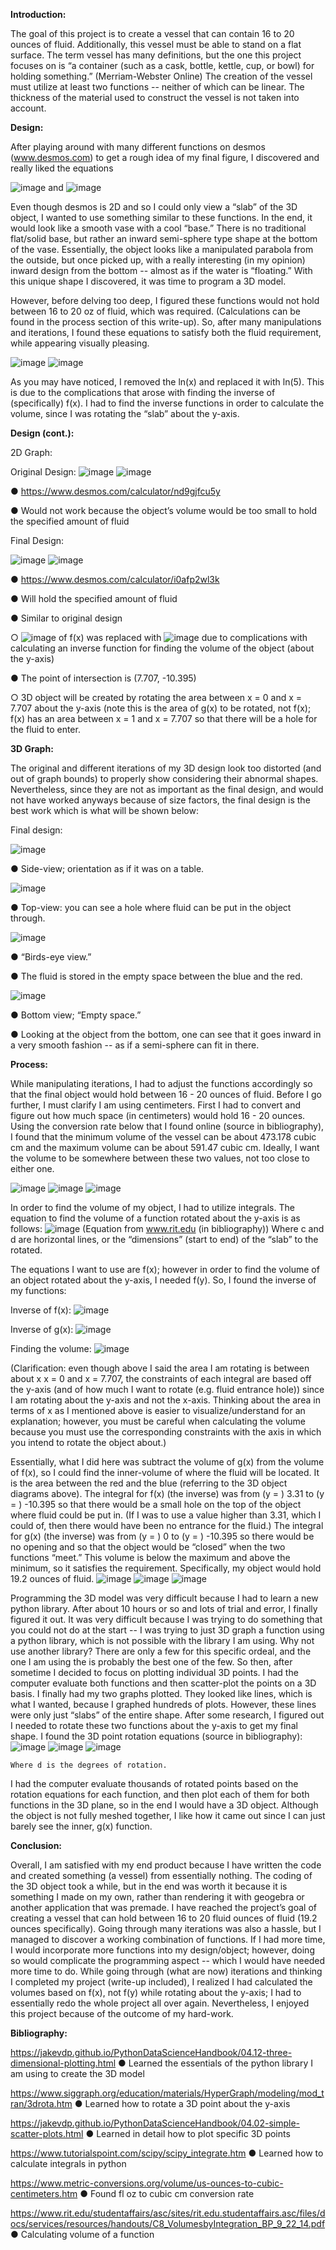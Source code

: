**Introduction:**

  The goal of this project is to create a vessel that can contain 16 to 20 ounces of fluid. Additionally, this vessel must be able to stand on a flat surface. The term vessel has many definitions, but the one this project focuses on is “a container (such as a cask, bottle, kettle, cup, or bowl) for holding something.” (Merriam-Webster Online) The creation of the vessel must utilize at least two functions -- neither of which can be linear. The thickness of the material used to construct the vessel is not taken into account.
  
**Design:**

  After playing around with many different functions on desmos (www.desmos.com) to get a rough idea of my final figure, I discovered and really liked the equations

![image](https://user-images.githubusercontent.com/50001718/131267124-63c9fe77-e7ff-494f-b05b-01d8ff0c95f7.png)
and ![image](https://user-images.githubusercontent.com/50001718/131267130-c2e4d2bd-2321-4454-b74d-3112b34e71b7.png)

  Even though desmos is 2D and so I could only view a “slab” of the 3D object, I wanted to use something similar to these functions. In the end, it would look like a smooth vase with a cool “base.” There is no traditional flat/solid base, but rather an inward semi-sphere type shape at the bottom of the vase. Essentially, the object looks like a manipulated parabola from the outside, but once picked up, with a really interesting (in my opinion) inward design from the bottom -- almost as if the water is “floating.” With this unique shape I discovered, it was time to program a 3D model. 

  However, before delving too deep, I figured these functions would not hold between 16 to 20 oz of fluid, which was required. (Calculations can be found in the process section of this write-up). So, after many manipulations and iterations, I found these equations to satisfy both the fluid requirement, while appearing visually pleasing.

 ![image](https://user-images.githubusercontent.com/50001718/131267138-36231e5e-0348-4df7-82c4-88095f19faaa.png)
 ![image](https://user-images.githubusercontent.com/50001718/131267142-475c9afc-2f6e-4412-bcaa-fa0525c16a82.png)

  As you may have noticed, I removed the ln(x) and replaced it with ln(5). This is due to the complications that arose with finding the inverse of (specifically) f(x). I had to find the inverse functions in order to calculate the volume, since I was rotating the “slab” about the y-axis. 

**Design (cont.):**

2D Graph:

Original Design:
![image](https://user-images.githubusercontent.com/50001718/131267177-e7d94624-eb3d-45c3-93c0-3f1b13c787fd.png)
![image](https://user-images.githubusercontent.com/50001718/131267178-2d38bde4-7a0c-4205-b3ee-3f70ce3d04d8.png)

●	https://www.desmos.com/calculator/nd9gjfcu5y 

●	Would not work because the object’s volume would be too small to hold the specified amount of fluid 

Final Design:

  ![image](https://user-images.githubusercontent.com/50001718/131267200-378e6578-063a-4bef-9500-9ce31701bac7.png)
  ![image](https://user-images.githubusercontent.com/50001718/131267204-c28282f8-028d-4557-a699-4284b3b3d08d.png)

●	https://www.desmos.com/calculator/i0afp2wl3k 

●	Will hold the specified amount of fluid 

●	Similar to original design

  ○ ![image](https://user-images.githubusercontent.com/50001718/131267436-c914993b-4f97-43d7-8450-3b321345a0ba.png)
 of f(x) was replaced with ![image](https://user-images.githubusercontent.com/50001718/131267438-f36d8b25-115f-4dd4-ae37-114d7f85b56c.png)
 due to complications with calculating an inverse function for finding the volume of the object (about the y-axis)

●	The point of intersection is (7.707, -10.395)

  ○	3D object will be created by rotating the area between x = 0 and x = 7.707 about the y-axis (note this is the area of g(x) to be rotated, not f(x); f(x) has an area between x = 1 and    x = 7.707 so that there will be a hole for the fluid to enter. 

**3D Graph:**

  The original and different iterations of my 3D design look too distorted (and out of graph bounds) to properly show considering their abnormal shapes. Nevertheless, since they are not as important as the final design, and would not have worked anyways because of size factors, the final design is the best work which is what will be shown below:

Final design:

 ![image](https://user-images.githubusercontent.com/50001718/131267223-5af1d9f6-57d4-4c78-9495-9ddbbb3ae0c1.png)

●	Side-view; orientation as if it was on a table. 

 ![image](https://user-images.githubusercontent.com/50001718/131267229-24a94bd1-ae4b-41f9-b6a6-bb7c5fa60314.png)

●	Top-view: you can see a hole where fluid can be put in the object through. 

 ![image](https://user-images.githubusercontent.com/50001718/131267232-cab36ca1-2d42-4369-a184-d81cb75b4162.png)

●	“Birds-eye view.” 

●	The fluid is stored in the empty space between the blue and the red. 

 ![image](https://user-images.githubusercontent.com/50001718/131267238-c84522b6-6c13-4012-8efa-759fdc8258bc.png)

●	Bottom view; “Empty space.” 

●	Looking at the object from the bottom, one can see that it goes inward in a very smooth fashion -- as if a semi-sphere can fit in there. 

**Process:** 
  
  While manipulating iterations, I had to adjust the functions accordingly so that the final object would hold between 16 - 20 ounces of fluid. Before I go further, I must clarify I am using centimeters. First I had to convert and figure out how much space (in centimeters) would hold 16 - 20 ounces. Using the conversion rate below that I found online (source in bibliography), I found that the minimum volume of the vessel can be about 473.178 cubic cm and the maximum volume can be about 591.47 cubic cm. Ideally, I want the volume to be somewhere between these two values, not too close to either one. 

![image](https://user-images.githubusercontent.com/50001718/131267252-3a74c20f-63b2-47e6-98a4-49e955b32f99.png)
![image](https://user-images.githubusercontent.com/50001718/131267254-da49d3ba-7c97-423b-969f-9802ebd0e0f0.png)
![image](https://user-images.githubusercontent.com/50001718/131267255-5a60d2f1-c235-48af-9964-e2597a178fea.png)

  In order to find the volume of my object, I had to utilize integrals. The equation to find the volume of a function rotated about the y-axis is as follows: 
  ![image](https://user-images.githubusercontent.com/50001718/131267271-2fedc558-4f2f-4a24-b6f9-46ef91af3ba1.png) (Equation from www.rit.edu (in bibliography))
    Where c and d are horizontal lines, or the “dimensions” (start to end) of the “slab” to the rotated. 
	
  The equations I want to use are f(x); however in order to find the volume of an object rotated about the y-axis, I needed f(y). So, I found the inverse of my functions:

Inverse of f(x): 
 ![image](https://user-images.githubusercontent.com/50001718/131267277-d41fb64a-60aa-4413-981a-5427e66b4725.png)

Inverse of g(x):
 ![image](https://user-images.githubusercontent.com/50001718/131267278-013998d4-285b-46e8-aca5-0a37365a34c5.png)

Finding the volume: 
 ![image](https://user-images.githubusercontent.com/50001718/131267281-cd818197-fb8e-4fa3-9afe-24a18e5e4e30.png)

  (Clarification: even though above I said the area I am rotating is between about x x = 0 and x = 7.707, the constraints of each integral are based off the y-axis (and of how much I want to rotate (e.g. fluid entrance hole)) since I am rotating about the y-axis and not the x-axis. Thinking about the area in terms of x as I mentioned above is easier to visualize/understand for an explanation; however, you must be careful when calculating the volume because you must use the corresponding constraints with the axis in which you intend to rotate the object about.) 
  
  Essentially, what I did here was subtract the volume of g(x) from the volume of f(x), so I could find the inner-volume of where the fluid will be located. It is the area between the red and the blue (referring to the 3D object diagrams above). The integral for f(x) (the inverse) was from (y = ) 3.31 to (y = ) -10.395 so that there would be a small hole on the top of the object where fluid could be put in. (If I was to use a value higher than 3.31, which I could of, then there would have been no entrance for the fluid.) The integral for g(x) (the inverse) was from (y = ) 0 to (y = ) -10.395 so there would be no opening and so that the object would be “closed” when the two functions “meet.” This volume is below the maximum and above the minimum, so it satisfies the requirement. Specifically, my object would hold 19.2 ounces of fluid. 
 ![image](https://user-images.githubusercontent.com/50001718/131267292-3097c2ef-fdf4-413c-a4d3-1f1bd22290f2.png)
![image](https://user-images.githubusercontent.com/50001718/131267293-0eb7bb06-c60e-403b-aee7-aa4ab1daa3f7.png)
![image](https://user-images.githubusercontent.com/50001718/131267296-d1f6422b-3024-44fa-8cea-facf41346192.png)

  Programming the 3D model was very difficult because I had to learn a new python library. After about 10 hours or so and lots of trial and error, I finally figured it out. It was very difficult because I was trying to do something that you could not do at the start -- I was trying to just 3D graph a function using a python library, which is not possible with the library I am using. Why not use another library? There are only a few for this specific ordeal, and the one I am using the is probably the best one of the few. So then, after sometime I decided to focus on plotting individual 3D points. I had the computer evaluate both functions and then scatter-plot the points on a 3D basis. I finally had my two graphs plotted. They looked like lines, which is what I wanted, because I graphed hundreds of plots. However, these lines were only just “slabs” of the entire shape. After some research, I figured out I needed to rotate these two functions about the y-axis to get my final shape.
  I found the 3D point rotation equations (source in bibliography):
 ![image](https://user-images.githubusercontent.com/50001718/131267308-1cd71ff0-f127-4a86-8a5d-77e6efc7f5ba.png)
![image](https://user-images.githubusercontent.com/50001718/131267310-1ddbafda-a18e-4172-8225-c304b909b73f.png)
![image](https://user-images.githubusercontent.com/50001718/131267312-1d1f4c7e-7693-4bb4-8d86-f051e631d983.png)

	Where d is the degrees of rotation. 

  I had the computer evaluate thousands of rotated points based on the rotation equations for each function, and then plot each of them for both functions in the 3D plane, so in the end I would have a 3D object. Although the object is not fully meshed together, I like how it came out since I can just barely see the inner, g(x) function. 

**Conclusion:** 

  Overall, I am satisfied with my end product because I have written the code and created something (a vessel) from essentially nothing. The coding of the 3D object took a while, but in the end was worth it because it is something I made on my own, rather than rendering it with geogebra or another application that was premade. I have reached the project’s goal of creating a vessel that can hold between 16 to 20 fluid ounces of fluid (19.2 ounces specifically). Going through many iterations was also a hassle, but I managed to discover a working combination of functions. If I had more time, I would incorporate more functions into my design/object; however, doing so would complicate the programming aspect -- which I would have needed more time to do. While going through (what are now) iterations and thinking I completed my project (write-up included), I realized I had calculated the volumes based on f(x), not f(y) while rotating about the y-axis; I had to essentially redo the whole project all over again. Nevertheless, I enjoyed this project because of the outcome of my hard-work. 

**Bibliography:**

https://jakevdp.github.io/PythonDataScienceHandbook/04.12-three-dimensional-plotting.html
●	Learned the essentials of the python library I am using to create the 3D model

https://www.siggraph.org/education/materials/HyperGraph/modeling/mod_tran/3drota.htm
●	Learned how to rotate a 3D point about the y-axis

https://jakevdp.github.io/PythonDataScienceHandbook/04.02-simple-scatter-plots.html
●	Learned in detail how to plot specific 3D points

https://www.tutorialspoint.com/scipy/scipy_integrate.htm
●	Learned how to calculate integrals in python 

https://www.metric-conversions.org/volume/us-ounces-to-cubic-centimeters.htm
●	Found fl oz to cubic cm conversion rate

https://www.rit.edu/studentaffairs/asc/sites/rit.edu.studentaffairs.asc/files/docs/services/resources/handouts/C8_VolumesbyIntegration_BP_9_22_14.pdf
●	Calculating volume of a function 
